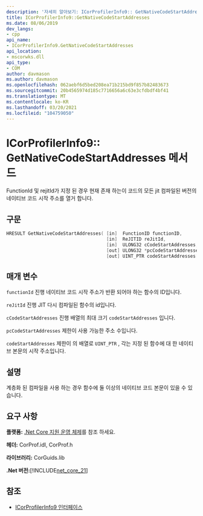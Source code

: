 ```yaml
---
description: '자세히 알아보기: ICorProfilerInfo9:: GetNativeCodeStartAddresses 메서드'
title: ICorProfilerInfo9::GetNativeCodeStartAddresses
ms.date: 08/06/2019
dev_langs:
- cpp
api_name:
- ICorProfilerInfo9.GetNativeCodeStartAddresses
api_location:
- mscorwks.dll
api_type:
- COM
author: davmason
ms.author: davmason
ms.openlocfilehash: 062aebf6d5bed208ea71b215bd9f857b82483673
ms.sourcegitcommit: 20b4565974d185c7716656a6c63e3cfdbdf4bf41
ms.translationtype: MT
ms.contentlocale: ko-KR
ms.lasthandoff: 03/20/2021
ms.locfileid: "104759050"
---
```

# <a name="icorprofilerinfo9getnativecodestartaddresses-method"></a>ICorProfilerInfo9:: GetNativeCodeStartAddresses 메서드

FunctionId 및 rejitId가 지정 된 경우 현재 존재 하는이 코드의 모든 jit 컴파일된 버전의 네이티브 코드 시작 주소를 열거 합니다.

## <a name="syntax"></a>구문

```cpp
HRESULT GetNativeCodeStartAddresses( [in]  FunctionID functionID,
                                     [in]  ReJITID reJitId,
                                     [in]  ULONG32 cCodeStartAddresses,
                                     [out] ULONG32 *pcCodeStartAddresses,
                                     [out] UINT_PTR codeStartAddresses[]);
```

## <a name="parameters"></a>매개 변수

`functionId` 진행 네이티브 코드 시작 주소가 반환 되어야 하는 함수의 ID입니다.

`reJitId` 진행 JIT 다시 컴파일된 함수의 id입니다.

`cCodeStartAddresses` 진행 배열의 최대 크기 `codeStartAddresses` 입니다.

`pcCodeStartAddresses` 제한이 사용 가능한 주소 수입니다.

`codeStartAddresses` 제한이 의 배열로 `UINT_PTR` , 각는 지정 된 함수에 대 한 네이티브 본문의 시작 주소입니다.

## <a name="remarks"></a>설명

계층화 된 컴파일을 사용 하는 경우 함수에 둘 이상의 네이티브 코드 본문이 있을 수 있습니다.

## <a name="requirements"></a>요구 사항

**플랫폼:** [.Net Core 지원 운영 체제](../../../core/install/windows.md?pivots=os-windows)를 참조 하세요.

**헤더:** CorProf.idl, CorProf.h

**라이브러리:** CorGuids.lib

**.Net 버전:**[!INCLUDE[net_core_21](../../../../includes/net-core-21-md.md)]

## <a name="see-also"></a>참조

- [ICorProfilerInfo9 인터페이스](icorprofilerinfo9-interface.md)
